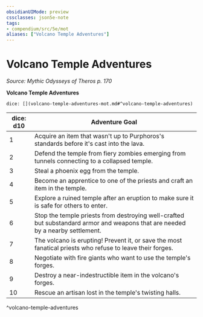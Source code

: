 ```yaml
---
obsidianUIMode: preview
cssclasses: json5e-note
tags:
- compendium/src/5e/mot
aliases: ["Volcano Temple Adventures"]
---
```

# Volcano Temple Adventures
*Source: Mythic Odysseys of Theros p. 170* 

**Volcano Temple Adventures**

`dice: [](volcano-temple-adventures-mot.md#^volcano-temple-adventures)`

| dice: d10 | Adventure Goal |
|-----------|----------------|
| 1 | Acquire an item that wasn't up to Purphoros's standards before it's cast into the lava. |
| 2 | Defend the temple from fiery zombies emerging from tunnels connecting to a collapsed temple. |
| 3 | Steal a phoenix egg from the temple. |
| 4 | Become an apprentice to one of the priests and craft an item in the temple. |
| 5 | Explore a ruined temple after an eruption to make sure it is safe for others to enter. |
| 6 | Stop the temple priests from destroying well-crafted but substandard armor and weapons that are needed by a nearby settlement. |
| 7 | The volcano is erupting! Prevent it, or save the most fanatical priests who refuse to leave their forges. |
| 8 | Negotiate with fire giants who want to use the temple's forges. |
| 9 | Destroy a near-indestructible item in the volcano's forges. |
| 10 | Rescue an artisan lost in the temple's twisting halls. |
^volcano-temple-adventures